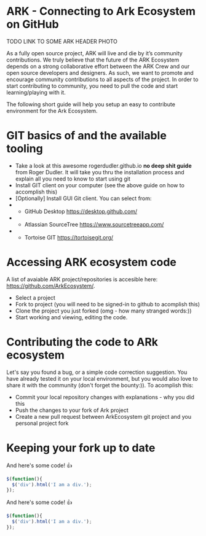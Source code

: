 # ARK - Connecting to Ark Ecosystem on GitHub

TODO LINK TO SOME ARK HEADER PHOTO

As a fully open source project, ARK will live and die by it’s community contributions. We truly believe that the future of the ARK Ecosystem depends on a strong collaborative effort between the ARK Crew and our open source developers and designers. As such, we want to promote and encourage community contributions to all aspects of the project.
In order to start contributing to community, you need to pull the code and start learning/playing with it.

The following short guide will help you setup an easy to contribute environment for the Ark Ecosystem.


# GIT basics of and the available tooling
- Take a look at this awesome rogerdudler.github.io **no deep shit guide** from Roger Dudler. It will take you thru the installation process and explain all you need to know to start using git
- Install GIT client on your computer (see the above guide on how to accomplish this)
- [Optionally] Install GUI Git client. You can select from:
- - GitHub Desktop https://desktop.github.com/
- - Atlassian SourceTree https://www.sourcetreeapp.com/
- - Tortoise GIT https://tortoisegit.org/

# Accessing ARK ecosystem code
A list of avaiable ARK project/repositories is accesible here: https://github.com/ArkEcosystem/. 
- Select a project
- Fork to project (you will need to be signed-in to github to acomplish this)
- Clone the project you just forked (omg - how many stranged words:))
- Start working and viewing, editing the code.

# Contributing the code to ARk ecosystem
Let's say you found a bug, or a simple code correction suggestion. You have already tested it on your local environment, but you would also love to share it with the community (don't forget the bounty:)). To acomplish this:
- Commit your local repository changes with explanations - why you did this
- Push the changes to your fork of Ark project
- Create a new pull request between ArkEcosystem git project and you personal project fork

# Keeping your fork up to date

And here's some code! :+1:

```javascript
$(function(){
  $('div').html('I am a div.');
});
```

And here's some code! :+1:

```javascript
$(function(){
  $('div').html('I am a div.');
});
```
